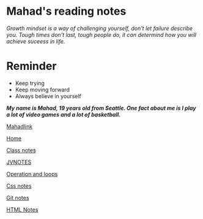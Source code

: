 # Mahad's reading notes

_Growth mindset is a way of challenging yourself, don't let failure describe you. Tough times don't last, tough people do, it can determind how you will achieve suceess in life._

# **Reminder**

- Keep trying
- Keep moving forward
- Always believe in yourself

***My name is Mahad, 19 years old from Seattle. One fact about me is I play a lot of video games and a lot of basketball.***

[Mahadlink](https://github.com/mmahad865/reading-notes)

[Home](https://mmahad865.github.io/reading-notes/)

[Class notes](https://mmahad865.github.io/reading-notes/class2notes)

[JVNOTES](https://github.com/mmahad865/reading-notes/blob/main/JavaScript.md)

[Operation and loops](https://github.com/mmahad865/reading-notes/blob/main/Operationandloops.md)


[Css notes](https://github.com/mmahad865/reading-notes/blob/main/cssnotes.md)

[Git notes](https://github.com/mmahad865/reading-notes/blob/main/gitt.md)

[HTML Notes](https://github.com/mmahad865/reading-notes/blob/main/htmlnotes.md)







